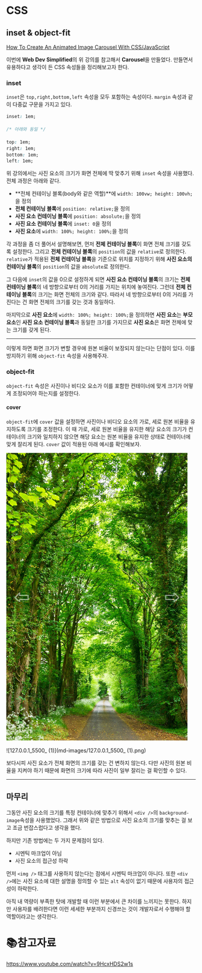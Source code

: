 # CSS

## inset & object-fit

[How To Create An Animated Image Carousel With CSS/JavaScript](https://www.youtube.com/watch?v=9HcxHDS2w1s)

이번에 **Web Dev Simplified**의 위 강의를 참고해서 **Carousel**을 만들었다. 만들면서 유용하다고 생각이 든 CSS 속성들을 정리해보고자 한다. 

### inset

`inset`은 `top,right,bottom,left` 속성을 모두 포함하는 속성이다. `margin` 속성과 같이 다중값 구문을 가지고 있다. 

```css
inset: 1em;

/* 아래와 동일 */

top: 1em;
right: 1em;
bottom: 1em;
left: 1em;
```

위 강의에서는 사진 요소의 크기가 화면 전체에 딱 맞추기 위해 `inset` 속성을 사용했다. 전체 과정은 아래와 같다.

- **전체 컨테이닝 블록(body와 같은 역할)**에 `width: 100vw; height: 100vh;`을 정의
- **전체 컨테이닝 블록**에 `position: relative;`을 정의
- **사진 요소 컨테이닝 블록**에 `position: absolute;`을 정의
- **사진 요소 컨테이닝 블록**에 `inset: 0`을 정의
- **사진 요소**에 `width: 100%; height: 100%;`을 정의

각 과정을 좀 더 풀어서 설명해보면, 먼저 **전체 컨테이닝 블록**이 화면 전체 크기를 갖도록 설정한다. 그리고 **전체 컨테이닝 블록**의 `position`의 값을 `relative`로 정의한다. `relative`가 적용된 **전체 컨테이닝 블록**을 기준으로 위치를 지정하기 위해 **사진 요소의 컨테이닝 블록**의 `position`의 값을 `absolute`로 정의한다.

그 다음에 `inset`의 값을 0으로 설정하게 되면 **사진 요소 컨테이닝 블록**의 크기는 **전체 컨테이닝 블록**의 네 방향으로부터 0의 거리를 가지는 위치에 놓여진다. 그런데 **전체 컨테이닝 블록**의 크기는 화면 전체의 크기와 같다. 따라서 네 방향으로부터 0의 거리를 가진다는 건 화면 전체의 크기를 갖는 것과 동일하다. 

마지막으로 **사진 요소**에 `width: 100%; height: 100%;`을 정의하면 **사진 요소**는 **부모 요소**인 **사진 요소 컨테이닝 블록**과 동일한 크기를 가지므로 **사진 요소**은 화면 전체에 맞는 크기를 갖게 된다.

___

이렇게 하면 화면 크기가 변할 경우에 원본 비율이 보장되지 않는다는 단점이 있다. 이를 방지하기 위해 `object-fit` 속성을 사용해주자.

### object-fit

`object-fit` 속성은 사진이나 비디오 요소가 이를 포함한 컨테이너에 맞게 크기가 어떻게 조정되어야 하는지를 설정한다.

#### cover

`object-fit`에 `cover` 값을 설정하면 사진이나 비디오 요소의 가로, 세로 원본 비율을 유지하도록 크기를 조정한다. 이 때 가로, 세로 원본 비율을 유지한 해당 요소의 크기가 컨테이너의 크기와 일치하지 않으면 해당 요소는 원본 비율을 유지한 상태로 컨테이너에 맞게 잘리게 된다. `cover` 값이 적용된 아래 예시를 확인해보자.

 ![127.0.0.1_5500_](md-images/127.0.0.1_5500_.png)

![127.0.0.1_5500_ (1)](md-images/127.0.0.1_5500_ (1).png)

보다시피 사진 요소가 전체 화면의 크기를 갖는 건 변하지 않는다. 다만 사진의 원본 비율을 지켜야 하기 때문에 화면의 크기에 따라 사진이 일부 잘리는 걸 확인할 수 있다. 

___

## 마무리

그동안 사진 요소의 크기를 특정 컨테이너에 맞추기 위해서 `<div />`의 `background-image`속성을 사용했었다. 그래서 위와 같은 방법으로 사진 요소의 크기를 맞추는 걸 보고 조금 번잡스럽다고 생각을 했다.

하지만 기존 방법에는 두 가지 문제점이 있다.

- 시멘틱 마크업이 아님
- 사진 요소의 접근성 하락

먼저 `<img />` 태그를 사용하지 않는다는 점에서 시멘틱 마크업이 아니다. 또한 `<div />`에는 사진 요소에 대한 설명을 정의할 수 있는 `alt` 속성이 없기 때문에 사용자의 접근성이 하락한다.

아직 내 역량이 부족한 탓에 개발할 때 이런 부분에서 큰 차이를 느끼지는 못한다. 하지만 사용자를 배려한다면 이런 세세한 부분까지 신경쓰는 것이 개발자로서 수행해야 할 역할이라고는 생각한다. 

# :books:참고자료

https://www.youtube.com/watch?v=9HcxHDS2w1s